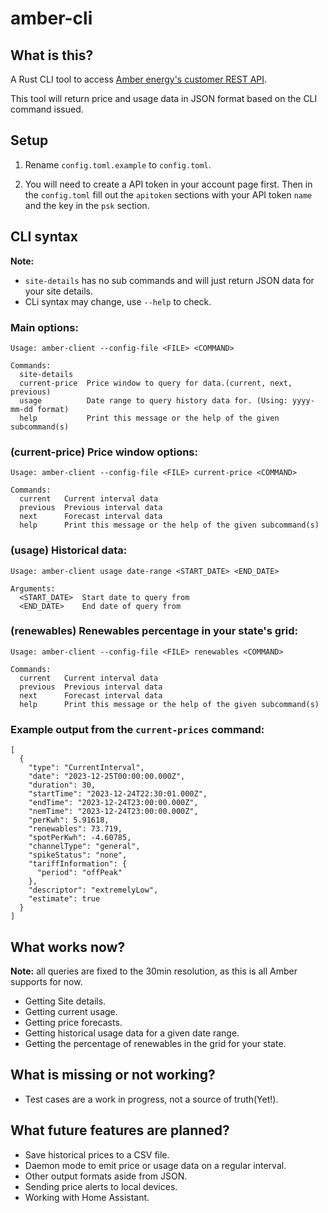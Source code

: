 # amber-cli

## What is this?

A Rust CLI tool to access [Amber energy's customer REST API](https://app.amber.com.au/developers/documentation/).

This tool will return price and usage data in JSON format based on the CLI command issued.

## Setup

1. Rename `config.toml.example` to `config.toml`.

2. You will need to create a API token in your account page first.
Then in the `config.toml` fill out the `apitoken` sections with your API token `name` and the key in the `psk` section.


## CLI syntax

**Note:**
* `site-details` has no sub commands and will just return JSON data for your site details.
* CLi syntax may change, use `--help` to check.




### Main options:
```
Usage: amber-client --config-file <FILE> <COMMAND>

Commands:
  site-details   
  current-price  Price window to query for data.(current, next, previous)
  usage          Date range to query history data for. (Using: yyyy-mm-dd format)
  help           Print this message or the help of the given subcommand(s)
```

### (current-price) Price window options:
```
Usage: amber-client --config-file <FILE> current-price <COMMAND>

Commands:
  current   Current interval data
  previous  Previous interval data
  next      Forecast interval data
  help      Print this message or the help of the given subcommand(s)
```

### (usage) Historical data:
```
Usage: amber-client usage date-range <START_DATE> <END_DATE>

Arguments:
  <START_DATE>  Start date to query from
  <END_DATE>    End date of query from
```

### (renewables) Renewables percentage in your state's grid:
```
Usage: amber-client --config-file <FILE> renewables <COMMAND>

Commands:
  current   Current interval data
  previous  Previous interval data
  next      Forecast interval data
  help      Print this message or the help of the given subcommand(s)
```

### Example output from the `current-prices` command:
```
[
  {
    "type": "CurrentInterval",
    "date": "2023-12-25T00:00:00.000Z",
    "duration": 30,
    "startTime": "2023-12-24T22:30:01.000Z",
    "endTime": "2023-12-24T23:00:00.000Z",
    "nemTime": "2023-12-24T23:00:00.000Z",
    "perKwh": 5.91618,
    "renewables": 73.719,
    "spotPerKwh": -4.60785,
    "channelType": "general",
    "spikeStatus": "none",
    "tariffInformation": {
      "period": "offPeak"
    },
    "descriptor": "extremelyLow",
    "estimate": true
  }
]
```


## What works now?

**Note:** all queries are fixed to the 30min resolution, as this is all Amber supports for now.

* Getting Site details.
* Getting current usage.
* Getting price forecasts.
* Getting historical usage data for a given date range.
* Getting the percentage of renewables in the grid for your state.

## What is missing or not working?

* Test cases are a work in progress, not a source of truth(Yet!).

## What future features are planned?

* Save historical prices to a CSV file.
* Daemon mode to emit price or usage data on a regular interval.
* Other output formats aside from JSON.
* Sending price alerts to local devices.
* Working with Home Assistant.
